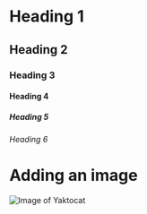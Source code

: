 # Heading 1
## Heading 2
### Heading 3
#### Heading 4
##### Heading 5
###### Heading 6

# Adding an image
<img src="https://octodex.github.com/images/yaktocat.png" alt="Image of Yaktocat">

